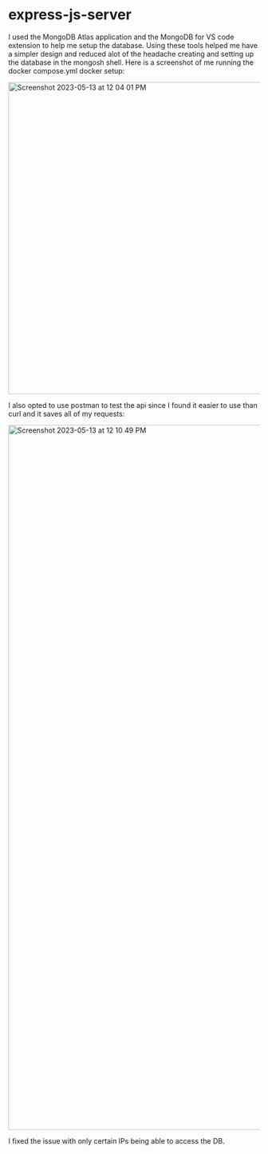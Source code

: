 # express-js-server
I used the MongoDB Atlas application and the MongoDB for VS code extension to help me setup the database. 
Using these tools helped me have a simpler design and reduced alot of the headache creating and setting up the database in the mongosh shell.
Here is a screenshot of me running the docker compose.yml docker setup:

<img width="624" alt="Screenshot 2023-05-13 at 12 04 01 PM" src="https://github.com/lucasrouchy/express-js-server/assets/55973521/6ca3bd7c-e23f-4348-b0a6-db44d50a97b4">


I also opted to use postman to test the api since I found it easier to use than curl and it saves all of my requests: 



<img width="1410" alt="Screenshot 2023-05-13 at 12 10 49 PM" src="https://github.com/lucasrouchy/express-js-server/assets/55973521/6b0d214e-b82c-4416-bdd4-42cc4788ad76">

I fixed the issue with only certain IPs being able to access the DB.  

